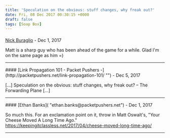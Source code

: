 ```yaml
---
title: 'Speculation on the obvious: stuff changes, why freak out?'
date: Fri, 08 Dec 2017 00:30:15 +0000
draft: false
tags: [Soap Box]
---
```



#### 
[Nick Buraglio](http://www.forwardingplane.net/ "nick@buraglio.com") - <time datetime="2017-12-11 12:24:00">Dec 1, 2017</time>

Matt is a sharp guy who has been ahead of the game for a while. Glad I'm on the same page as him =)
<hr />
#### 
[Link Propagation 101 - Packet Pushers -](http://packetpushers.net/link-propagation-101/ "") - <time datetime="2017-12-15 15:35:15">Dec 5, 2017</time>

\[…\] Speculation on the obvious: stuff changes, why freak out? – The Forwarding Plane \[…\]
<hr />
#### 
[Ethan Banks]( "ethan.banks@packetpushers.net") - <time datetime="2017-12-11 11:56:00">Dec 1, 2017</time>

So much this. For an exclamation point on it, throw in Matt Oswalt's, "Your Cheese Moved A Long Time Ago." https://keepingitclassless.net/2017/04/cheese-moved-long-time-ago/
<hr />

